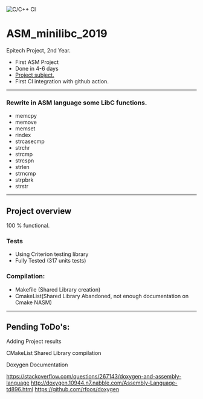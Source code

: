 ![C/C++ CI](https://github.com/Encorpluptit/ASM_minilibc_2019/workflows/C/C++%20CI/badge.svg)

# ASM_minilibc_2019

Epitech Project, 2nd Year.
 - First ASM Project
 - Done in 4-6 days
 - [Project subject.](/Project/B-ASM-400_minilibc.pdf)
 - First CI integration with github action.
---

### Rewrite in ASM language some LibC functions.
 - memcpy
 - memove
 - memset
 - rindex
 - strcasecmp
 - strchr
 - strcmp
 - strcspn
 - strlen
 - strncmp
 - strpbrk
 - strstr

---

## Project overview

100 % functional.

### Tests
 - Using Criterion testing library
 - Fully Tested (317 units tests)


### Compilation:
 - Makefile (Shared Library creation)
 - CmakeList(Shared Library Abandoned, not enough documentation on Cmake NASM)


---

## Pending ToDo's:

Adding Project results

CMakeList Shared Library compilation

Doxygen Documentation

https://stackoverflow.com/questions/267143/doxygen-and-assembly-language
http://doxygen.10944.n7.nabble.com/Assembly-Language-td896.html
https://github.com/rfoos/doxygen
